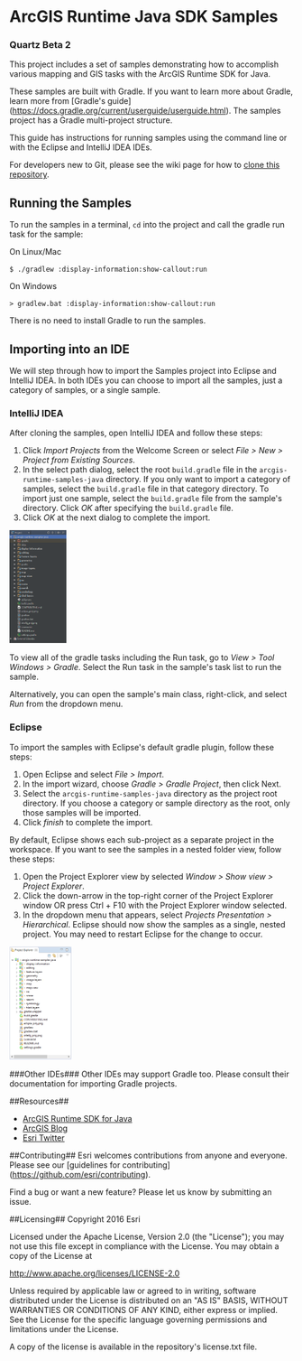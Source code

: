 # ArcGIS Runtime Java SDK Samples
### Quartz Beta 2
This project includes a set of samples demonstrating how to accomplish various mapping and GIS tasks with the ArcGIS Runtime SDK for Java.

These samples are built with Gradle. If you want to learn more about Gradle, learn more from [Gradle's guide]
(https://docs.gradle.org/current/userguide/userguide.html). The samples project has a Gradle multi-project structure.

This guide has instructions for running samples using the command line or with the Eclipse and IntelliJ IDEA IDEs.

For developers new to Git, please see the wiki page for how to [clone this repository](https://github.com/Esri/arcgis-runtime-samples-java/wiki/working-with-git).

## Running the Samples
To run the samples in a terminal, `cd` into the project and call the gradle run task for the sample:

On Linux/Mac
```
$ ./gradlew :display-information:show-callout:run
```

On Windows
```
> gradlew.bat :display-information:show-callout:run
```

There is no need to install Gradle to run the samples.

## Importing into an IDE
We will step through how to import the Samples project into Eclipse and IntelliJ IDEA. In both IDEs you can choose to 
import all the samples, just a category of samples, or a single sample.

### IntelliJ IDEA
After cloning the samples, open IntelliJ IDEA and follow these steps:

1. Click *Import Projects* from the Welcome Screen or select *File > New > Project from Existing Sources*.
2. In the select path dialog, select the root `build.gradle` file in the `arcgis-runtime-samples-java` directory. If you only want to import a category of samples, select the `build.gradle` file in that category directory. To import just one sample, select the `build.gradle` file from the sample's directory. Click *OK* after specifying the `build.gradle` file.
3. Click *OK* at the next dialog to complete the import.

<img src="./intellij_proj.png" alt="IntelliJ IDEA project structure" height="200">

To view all of the gradle tasks including the Run task, go to *View > Tool Windows > Gradle*. Select the Run task in the sample's task list to run the sample.

Alternatively, you can open the sample's main class, right-click, and select *Run* from the dropdown menu.

### Eclipse
To import the samples with Eclipse's default gradle plugin, follow these steps:

1. Open Eclipse and select *File > Import*.
2. In the import wizard, choose *Gradle > Gradle Project*, then click Next.
3. Select the `arcgis-runtime-samples-java` directory as the project root directory. If you choose a category or sample directory as the root, only those samples will be imported.
4. Click *finish* to complete the import.

By default, Eclipse shows each sub-project as a separate project in the workspace. If you want to see the samples in a nested folder view, follow these steps:

1. Open the Project Explorer view by selected *Window > Show view > Project Explorer*.
2. Click the down-arrow in the top-right corner of the Project Explorer window OR press Ctrl + F10 with the Project 
Explorer window selected.
3. In the dropdown menu that appears, select *Projects Presentation > Hierarchical*. Eclipse should now show the 
samples as a single, nested project. You may need to restart Eclipse for the change to occur.

<img src="./eclipse_proj.png" alt="Eclipse project structure" height="200">

###Other IDEs###
Other IDEs may support Gradle too. Please consult their documentation for importing Gradle projects.

##Resources##
* [ArcGIS Runtime SDK for Java](https://developers.arcgis.com/java/)  
* [ArcGIS Blog](https://blogs.esri.com/esri/arcgis/)  
* [Esri Twitter](https://twitter.com/esri)  

##Contributing##
Esri welcomes contributions from anyone and everyone. Please see our [guidelines for contributing]
(https://github.com/esri/contributing).

Find a bug or want a new feature? Please let us know by submitting an issue.

##Licensing##
Copyright 2016 Esri

Licensed under the Apache License, Version 2.0 (the "License"); you may not 
use this file except in compliance with the License. You may obtain a copy 
of the License at

http://www.apache.org/licenses/LICENSE-2.0

Unless required by applicable law or agreed to in writing, software 
distributed under the License is distributed on an "AS IS" BASIS, WITHOUT 
WARRANTIES OR CONDITIONS OF ANY KIND, either express or implied. See the 
License for the specific language governing permissions and limitations 
under the License.

A copy of the license is available in the repository's license.txt file.
